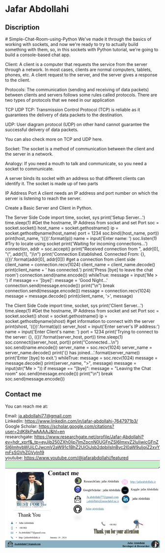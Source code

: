 


# Jafar Abdollahi

<h2> Discription </h2>
# Simple-Chat-Room-using-Python
We've made it through the basics of working with sockets, and now we're ready to try to actually build something with them, so, in this sockets with Python tutorial, we're going to build a console-based chat app.


Client:
A client is a computer that requests the service from the server through a network. In most cases, clients are normal computers, tablets, phones, etc. A client request to the server, and the server gives a response to the client.

Protocols:
The communication (sending and receiving of data packets) between clients and servers follows some rules called protocols. There are two types of protocols that we need in our application

TCP
UDP
TCP: Transmission Control Protocol (TCP) is reliable as it guarantees the delivery of data packets to the destination.

UDP: User diagram protocol (UDP) on other hand cannot guarantee the successful delivery of data packets.

You can also check more on TCP and UDP here.

Socket:
The socket is a method of communication between the client and the server in a network.

Analogy: If you need a mouth to talk and communicate, so you need a socket to communicate.

A server binds its socket with an address so that different clients can identify it. The socket is made up of two parts

IP Address
Port
A client needs an IP address and port number on which the server is listening to reach the server.

Create a Basic Server and Client in Python.



 The Server Side Code
import time, socket, sys
print('Setup Server...')
time.sleep(1)
#Get the hostname, IP Address from socket and set Port
soc = socket.socket()
host_name = socket.gethostname()
ip = socket.gethostbyname(host_name)
port = 1234
soc.bind((host_name, port))
print(host_name, '({})'.format(ip))
name = input('Enter name: ')
soc.listen(1) #Try to locate using socket
print('Waiting for incoming connections...')
connection, addr = soc.accept()
print("Received connection from ", addr[0], "(", addr[1], ")\n")
print('Connection Established. Connected From: {}, ({})'.format(addr[0], addr[0]))
#get a connection from client side
client_name = connection.recv(1024)
client_name = client_name.decode()
print(client_name + ' has connected.')
print('Press [bye] to leave the chat room')
connection.send(name.encode())
whileTrue:
message = input('Me > ')
if message == '[bye]':
message = 'Good Night...'
connection.send(message.encode())
print("\n")
break
connection.send(message.encode())
message = connection.recv(1024)
message = message.decode()
print(client_name, '>', message)


The Client Side Code
import time, socket, sys
print('Client Server...')
time.sleep(1)
#Get the hostname, IP Address from socket and set Port
soc = socket.socket()
shost = socket.gethostname()
ip = socket.gethostbyname(shost)
#get information to connect with the server
print(shost, '({})'.format(ip))
server_host = input('Enter server\'s IP address:')
name = input('Enter Client\'s name: ')
port = 1234
print('Trying to connect to the server: {}, ({})'.format(server_host, port))
time.sleep(1)
soc.connect((server_host, port))
print("Connected...\n")
soc.send(name.encode())
server_name = soc.recv(1024)
server_name = server_name.decode()
print('{} has joined...'.format(server_name))
print('Enter [bye] to exit.')
whileTrue:
message = soc.recv(1024)
message = message.decode()
print(server_name, ">", message)
message = input(str("Me > "))
if message == "[bye]":
message = "Leaving the Chat room"
soc.send(message.encode())
print("\n")
break
soc.send(message.encode())



<h2> Contact me </h2>
You can reach me at:

Email: ja.abdollahi77@gmail.com
<br>
LinkedIn: https://www.linkedin.com/in/jafar-abdollahi-7647971b3/
<br>
Google Scholar: https://scholar.google.com/citations?user=2dK8kPwAAAAJ&hl=en
<br>
researchgate: https://www.researchgate.net/profile/Jafar-Abdollahi?ev=hdr_xprf&_tp=eyJjb250ZXh0Ijp7ImZpcnN0UGFnZSI6ImxvZ2luIiwicGFnZSI6ImhvbWUiLCJwcmV2aW91c1BhZ2UiOiJsb2dpbiIsInBvc2l0aW9uIjoiZ2xvYmFsSGVhZGVyIn19
<br>
youtube: https://www.youtube.com/@jafarabdollahi/featured
<br>
<img src="https://github.com/Jafar-Abdollahi/cuffless-bp-master-in-python-jupyter-/blob/main/2024-07-07_19-45-22.png"> 
<br>
<img src=" "> 

